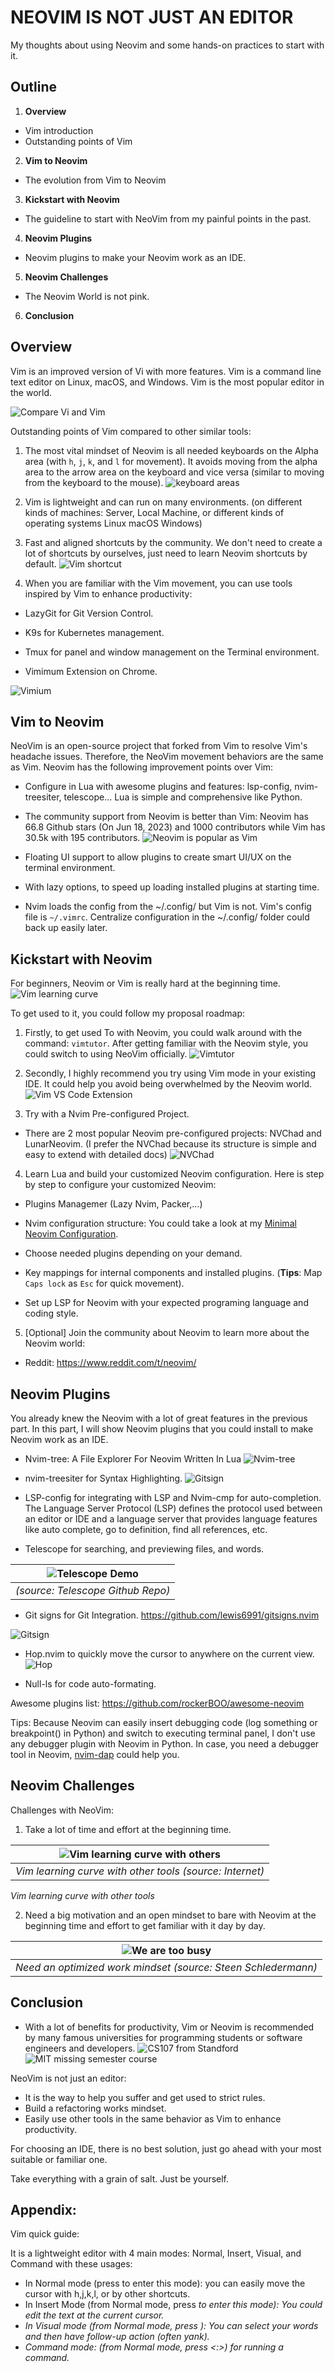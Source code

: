 # NEOVIM IS NOT JUST AN EDITOR
My thoughts about using Neovim and some hands-on practices to start with it.

## Outline
1. **Overview**
- Vim introduction
- Outstanding points of Vim
2. **Vim to Neovim**
- The evolution from Vim to Neovim
3. **Kickstart with Neovim**
- The guideline to start with NeoVim from my painful points in the past.
4. **Neovim Plugins**
- Neovim plugins to make your Neovim work as an IDE.
5. **Neovim Challenges**
- The Neovim World is not pink.
6. **Conclusion**

## Overview
Vim is an improved version of Vi with more features.
Vim is a command line text editor on Linux, macOS, and Windows. Vim is the most popular editor in the world.

![Compare Vi and Vim](./assets/vi_n_vim.avif)


Outstanding points of Vim compared to other similar tools:
1. The most vital mindset of Neovim is all needed keyboards on the Alpha area (with `h`, `j`, `k`, and `l` for movement).
It avoids moving from the alpha area to the arrow area on the keyboard and vice versa (similar to moving from the keyboard to the mouse).
![keyboard areas](./assets/keyboard-area.png)

2. Vim is lightweight and can run on many environments. (on different kinds of machines: Server, Local Machine, or different kinds of operating systems Linux macOS Windows)

3. Fast and aligned shortcuts by the community. We don't need to create a lot of shortcuts by ourselves, just need to learn Neovim shortcuts by default.
![Vim shortcut](./assets/vim-shortcut.webp)

4. When you are familiar with the Vim movement, you can use tools inspired by Vim to enhance productivity:
- LazyGit for Git Version Control.

- K9s for Kubernetes management.

- Tmux for panel and window management on the Terminal environment.

- Vimimum Extension on Chrome.

![Vimium](./assets/vimium.png)
## Vim to Neovim
NeoVim is an open-source project that forked from Vim to resolve Vim's headache issues.
Therefore, the NeoVim movement behaviors are the same as Vim.
Neovim has the following improvement points over Vim:
- Configure in Lua with awesome plugins and features: lsp-config, nvim-treesiter, telescope... Lua is simple and comprehensive like Python.

- The community support from Neovim is better than Vim: Neovim has 66.8 Github stars (On Jun 18, 2023) and 1000 contributors while Vim has 30.5k with 195 contributors.
![Neovim is popular as Vim](./assets/best_editor_survey.jpg)

- Floating UI support to allow plugins to create smart UI/UX on the terminal environment.

- With lazy options, to speed up loading installed plugins at starting time.

- Nvim loads the config from the ~/.config/ but Vim is not. Vim's config file is `~/.vimrc`. Centralize configuration in the ~/.config/ folder could back up easily later.


## Kickstart with Neovim
For beginners, Neovim or Vim is really hard at the beginning time.
![Vim learning curve](./assets/vim_learning_curve.png)

To get used to it, you could follow my proposal roadmap:
1. Firstly, to get used To with Neovim, you could walk around with the command: `vimtutor`. After getting familiar with the Neovim style, you could switch to using NeoVim officially.
![Vimtutor](./assets/vimtutor.jpeg)

2. Secondly, I highly recommend you try using Vim mode in your existing IDE. It could help you avoid being overwhelmed by the Neovim world.
![Vim VS Code Extension](./assets/vim-vscode.png)

3. Try with a Nvim Pre-configured Project.
- There are 2 most popular Neovim pre-configured projects: NVChad and LunarNeovim.
(I prefer the NVChad because its structure is simple and easy to extend with detailed docs)
![NVChad](./assets/nvchad.png)

4. Learn Lua and build your customized Neovim configuration. Here is step by step to configure your customized Neovim:

- Plugins Managemer (Lazy Nvim, Packer,...)

- Nvim configuration structure: You could take a look at my [Minimal Neovim Configuration](https://github.com/lexuancuong/nvim).

- Choose needed plugins depending on your demand.

- Key mappings for internal components and installed plugins. (**Tips**: Map `Caps lock` as `Esc` for quick movement).

- Set up LSP for Neovim with your expected programing language and coding style.

5. [Optional] Join the community about Neovim to learn more about the Neovim world:
- Reddit: https://www.reddit.com/t/neovim/


## Neovim Plugins
You already knew the Neovim with a lot of great features in the previous part.
In this part, I will show Neovim plugins that you could install to make Neovim work as an IDE.
- Nvim-tree: A File Explorer For Neovim Written In Lua
![Nvim-tree](./assets/nvim-tree.png)

- nvim-treesiter for Syntax Highlighting.
![Gitsign](./assets/treesitter.png)

- LSP-config for integrating with LSP and Nvim-cmp for auto-completion.
The Language Server Protocol (LSP) defines the protocol used between an editor or IDE and a language server that provides language features like auto complete, go to definition, find all references, etc.

- Telescope for searching, and previewing files, and words.

| ![Telescope Demo](./assets/telescope.gif) |
|:--:|
| *(source: Telescope Github Repo)* |

- Git signs for Git Integration.
https://github.com/lewis6991/gitsigns.nvim

![Gitsign](./assets/gitsigns.gif)

- Hop.nvim to quickly move the cursor to anywhere on the current view.
![Hop](./assets/hop.png)

- Null-ls for code auto-formating.

Awesome plugins list:
https://github.com/rockerBOO/awesome-neovim

Tips: Because Neovim can easily insert debugging code (log something or breakpoint() in Python) and switch to executing terminal panel,
I don't use any debugger plugin with Neovim in Python. In case, you need a debugger tool in Neovim, [nvim-dap](https://github.com/mfussenegger/nvim-dap) could help you.

## Neovim Challenges
Challenges with NeoVim:
1. Take a lot of time and effort at the beginning time.

| ![Vim learning curve with others](./assets/vim_learning_curve_with_others.webp) |
|:--:|
| *Vim learning curve with other tools (source: Internet)* |

*Vim learning curve with other tools*

2. Need a big motivation and an open mindset to bare with Neovim at the beginning time and effort to get familiar with it day by day.

|![We are too busy](./assets/weel-too-busy.png)|
|:--:|
| *Need an optimized work mindset (source: Steen Schledermann)* |

## Conclusion
- With a lot of benefits for productivity, Vim or Neovim is recommended by many famous universities for programming students or software engineers and developers.
![CS107 from Standford](./assets/standford_cs107.png)
![MIT missing semester course](./assets/mit_missing_course.png)

NeoVim is not just an editor:
- It is the way to help you suffer and get used to strict rules.
- Build a refactoring works mindset.
- Easily use other tools in the same behavior as Vim to enhance productivity.

For choosing an IDE, there is no best solution, just go ahead with your most suitable or familiar one.

Take everything with a grain of salt. Just be yourself.

## Appendix:
Vim quick guide:

It is a lightweight editor with 4 main modes: Normal, Insert, Visual, and Command with these usages:
- In Normal mode (press <Esc> to enter this mode): you can easily move the cursor with h,j,k,l, or by other shortcuts.
- In Insert Mode (from Normal mode, press <i> to enter this mode): You could edit the text at the current cursor.
- In Visual mode (from Normal mode, press <v>): You can select your words and then have follow-up action (often yank).
- Command mode: (from Normal mode, press <:>) for running a command.
